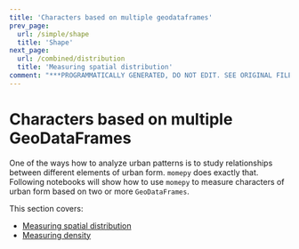 ```yaml
---
title: 'Characters based on multiple geodataframes'
prev_page:
  url: /simple/shape
  title: 'Shape'
next_page:
  url: /combined/distribution
  title: 'Measuring spatial distribution'
comment: "***PROGRAMMATICALLY GENERATED, DO NOT EDIT. SEE ORIGINAL FILES IN /content***"
---
```

# Characters based on multiple GeoDataFrames

One of the ways how to analyze urban patterns is to study relationships between different elements of urban form. `momepy` does exactly that. Following notebooks will show how to use `momepy` to measure characters of urban form based on two or more `GeoDataFrames`.

This section covers:
* [Measuring spatial distribution](distribution)
* [Measuring density](intensity)

